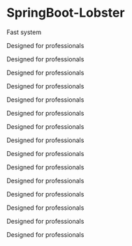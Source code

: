 # SpringBoot-Lobster
Fast system

Designed for professionals

Designed for professionals

Designed for professionals

Designed for professionals

Designed for professionals

Designed for professionals

Designed for professionals

Designed for professionals

Designed for professionals

Designed for professionals

Designed for professionals

Designed for professionals

Designed for professionals

Designed for professionals

Designed for professionals

